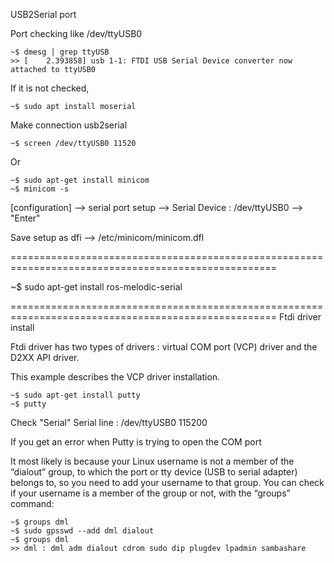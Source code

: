 USB2Serial port

Port checking like /dev/ttyUSB0

	~$ dmesg | grep ttyUSB
	>> [    2.393858] usb 1-1: FTDI USB Serial Device converter now attached to ttyUSB0


If it is not checked,

	~$ sudo apt install moserial

Make connection usb2serial

	~$ screen /dev/ttyUSB0 11520

Or 

	~$ sudo apt-get install minicom
	~$ minicom -s


[configuration] --> serial port setup --> Serial Device : /dev/ttyUSB0 --> "Enter"

Save setup as dfi --> /etc/minicom/minicom.dfl


====================================================================================================

~$ sudo apt-get install ros-melodic-serial

====================================================================================================
Ftdi driver install

Ftdi driver has two types of drivers : virtual COM port (VCP) driver and the D2XX API driver. 

This example describes the VCP driver installation. 

	~$ sudo apt-get install putty
	~$ putty

Check "Serial"
Serial line : /dev/ttyUSB0 115200


If you get an error when Putty is trying to open the COM port

It most likely is because your Linux username is not a member of the “dialout” group, to which the port or
tty device (USB to serial adapter) belongs to, so you need to add your username to that group.
You can check if your username is a member of the group or not, with the “groups” command:

	~$ groups dml
	~$ sudo gpsswd --add dml dialout
	~$ groups dml
	>> dml : dml adm dialout cdrom sudo dip plugdev lpadmin sambashare
